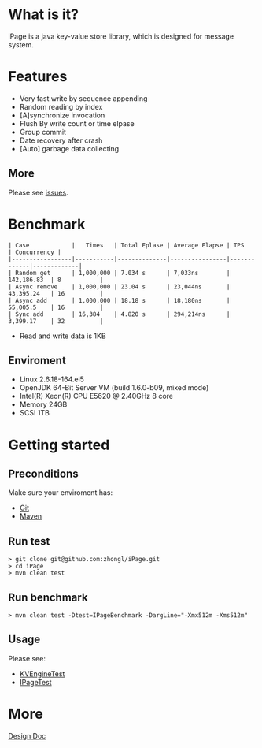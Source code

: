 # What is it?

iPage is a java key-value store library, which is designed for message system.

# Features

* Very fast write by sequence appending
* Random reading by index
* \[A\]synchronize invocation
* Flush By write count or time elpase
* Group commit
* Date recovery after crash
* \[Auto\] garbage data collecting

## More

Please see [issues](https://github.com/zhongl/iPage/issues?sort=created&direction=desc&state=open&page=1).

# Benchmark

    | Case            |   Times   | Total Eplase | Average Elapse | TPS         | Concurrency |
    |-----------------|-----------|--------------|----------------|-------------|-------------|
    | Random get      | 1,000,000 | 7.034 s      | 7,033ns        | 142,186.83  | 8           |
    | Async remove    | 1,000,000 | 23.04 s      | 23,044ns       | 43,395.24   | 16          |
    | Async add       | 1,000,000 | 18.18 s      | 18,180ns       | 55,005.5    | 16          |
    | Sync add        | 16,384    | 4.820 s      | 294,214ns      | 3,399.17    | 32          |

* Read and write data is 1KB

## Enviroment

* Linux 2.6.18-164.el5
* OpenJDK 64-Bit Server VM (build 1.6.0-b09, mixed mode)
* Intel(R) Xeon(R) CPU E5620  @ 2.40GHz 8 core
* Memory 24GB
* SCSI 1TB

# Getting started

## Preconditions

Make sure your enviroment has:

* [Git](http://git-scm.com/)
* [Maven](http://maven.apache.org/)

## Run test

    > git clone git@github.com:zhongl/iPage.git
    > cd iPage
    > mvn clean test

## Run benchmark

    > mvn clean test -Dtest=IPageBenchmark -DargLine="-Xmx512m -Xms512m"

## Usage

Please see:

- [KVEngineTest](https://github.com/zhongl/iPage/blob/master/src/test/java/com/github/zhongl/ipage/KVEngineTest.java)
- [IPageTest](https://github.com/zhongl/iPage/blob/master/src/test/java/com/github/zhongl/ipage/IPageTest.java)

# More

[Design Doc](https://github.com/zhongl/iPage/blob/master/doc/DESIGN.md)